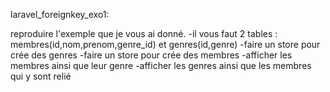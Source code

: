 laravel_foreignkey_exo1: 

reproduire l'exemple que je vous ai donné.
-il vous faut 2 tables : membres(id,nom,prenom,genre_id) et genres(id,genre)
-faire un store pour crée des genres
-faire un store pour crée des membres
-afficher les membres ainsi que leur genre
-afficher les genres ainsi que les membres qui y sont relié